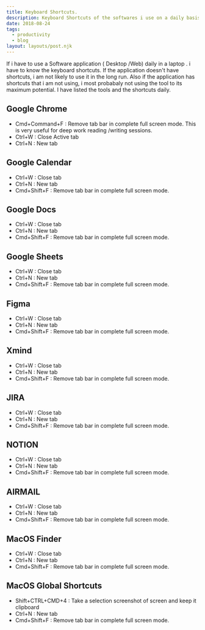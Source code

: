 ```yaml
---
title: Keyboard Shortcuts.
description: Keyboard Shortcuts of the softwares i use on a daily basis
date: 2018-08-24
tags:
  - productivity
  - blog 
layout: layouts/post.njk
---
```


If i have to use a Software application ( Desktop /Web) daily in a laptop . i have to know the keyboard shortcuts. If the application doesn't have shortcuts, i am not likely to use it in the long run. Also if the application has shortcuts that i am not using, i most probabaly not using the tool to its maximum potential. I have listed the tools and the shortcuts daily.

##  Google Chrome ##

 - Cmd+Command+F : Remove tab bar in complete full screen mode. This is very useful for deep work reading /writing sessions.
  - Ctrl+W : Close Active tab
  - Ctrl+N : New tab

## Google Calendar

 - Ctrl+W : Close tab 
 - Ctrl+N : New tab 
 - Cmd+Shift+F : Remove tab bar in complete full screen mode.

## Google Docs

 - Ctrl+W : Close tab 
 - Ctrl+N : New tab 
 - Cmd+Shift+F : Remove tab bar in complete full screen mode.
  

## Google Sheets

 - Ctrl+W : Close tab 
 - Ctrl+N : New tab 
 - Cmd+Shift+F : Remove tab bar in complete full screen mode.
  
  

## Figma
 - Ctrl+W : Close tab 
 - Ctrl+N : New tab 
 - Cmd+Shift+F : Remove tab bar in complete full screen mode.
  
## Xmind 

 - Ctrl+W : Close tab 
 - Ctrl+N : New tab 
 - Cmd+Shift+F : Remove tab bar in complete full screen mode.
  
  

## JIRA
 - Ctrl+W : Close tab 
 - Ctrl+N : New tab 
 - Cmd+Shift+F : Remove tab bar in complete full screen mode.
  

  

## NOTION

 - Ctrl+W : Close tab 
 - Ctrl+N : New tab 
 - Cmd+Shift+F : Remove tab bar in complete full screen mode.
  

## AIRMAIL
 - Ctrl+W : Close tab 
 - Ctrl+N : New tab 
 - Cmd+Shift+F : Remove tab bar in complete full screen mode.
  

## MacOS Finder

 - Ctrl+W : Close tab 
 - Ctrl+N : New tab 
 - Cmd+Shift+F : Remove tab bar in complete full screen mode.
  

## MacOS Global Shortcuts

- Shift+CTRL+CMD+4 : Take a selection screenshot of screen and keep it clipboard
- Ctrl+N : New tab
- Cmd+Shift+F : Remove tab bar in complete full screen mode.